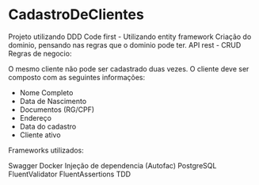 # CadastroDeClientes


Projeto utilizando DDD
Code first - Utilizando entity framework
Criação do dominio, pensando nas regras que o dominio pode ter.
API rest - CRUD
Regras de negocio:

O mesmo cliente não pode ser cadastrado duas vezes.
O cliente deve ser composto com as seguintes informações:

- Nome Completo
- Data de Nascimento
- Documentos (RG/CPF)
- Endereço
- Data do cadastro
- Cliente ativo

Frameworks utilizados:

Swagger
Docker
Injeção de dependencia (Autofac)
PostgreSQL
FluentValidator
FluentAssertions
TDD
